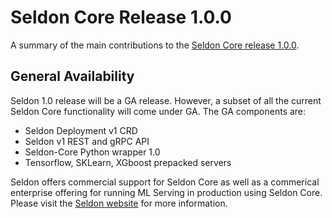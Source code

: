 # Seldon Core Release 1.0.0

A summary of the main contributions to the [Seldon Core release 1.0.0](https://github.com/SeldonIO/seldon-core/releases/tag/v1.0.0).

## General Availability

Seldon 1.0 release will be a GA release. However, a subset of all the current Seldon Core functionality will come under GA. The GA components are:

 * Seldon Deployment v1 CRD
 * Seldon v1 REST and gRPC API
 * Seldon-Core Python wrapper 1.0
 * Tensorflow, SKLearn, XGboost prepacked servers

Seldon offers commercial support for Seldon Core as well as a commerical enterprise offering for running ML Serving in production using Seldon Core. Please visit the [Seldon website](https://www.seldon.io/) for more information.

